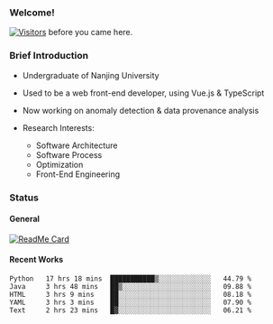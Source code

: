 ### Welcome!

[![Visitors](https://visitor-badge.laobi.icu/badge?page_id=HermitSun.HermitSun)]() before you came here.

### Brief Introduction

- Undergraduate of Nanjing University

- Used to be a web front-end developer, using Vue.js & TypeScript

- Now working on anomaly detection & data provenance analysis

- Research Interests: 
  - Software Architecture
  - Software Process
  - Optimization
  - Front-End Engineering

### Status

#### General

[![ReadMe Card](https://github-readme-stats.hermitsun.vercel.app/api?username=HermitSun&count_private=true&show_icons=true)]()

#### Recent Works

<!--START_SECTION:waka-->
```text
Python   17 hrs 18 mins  ███████████▒░░░░░░░░░░░░░   44.79 % 
Java     3 hrs 48 mins   ██▒░░░░░░░░░░░░░░░░░░░░░░   09.88 % 
HTML     3 hrs 9 mins    ██░░░░░░░░░░░░░░░░░░░░░░░   08.18 % 
YAML     3 hrs 3 mins    ██░░░░░░░░░░░░░░░░░░░░░░░   07.90 % 
Text     2 hrs 23 mins   █▓░░░░░░░░░░░░░░░░░░░░░░░   06.21 % 
```
<!--END_SECTION:waka-->
